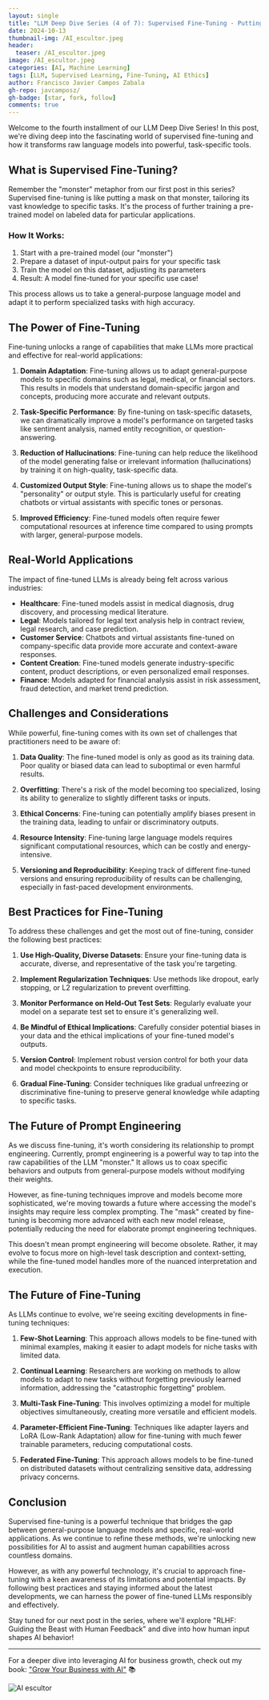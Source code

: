 ```yaml
---
layout: single
title: "LLM Deep Dive Series (4 of 7): Supervised Fine-Tuning - Putting the Mask on the Monster"
date: 2024-10-13
thumbnail-img: /AI_escultor.jpeg
header:
  teaser: /AI_escultor.jpeg
image: /AI_escultor.jpeg
categories: [AI, Machine Learning]
tags: [LLM, Supervised Learning, Fine-Tuning, AI Ethics]
author: Francisco Javier Campos Zabala
gh-repo: javcamposz/
gh-badge: [star, fork, follow]
comments: true
---
```



Welcome to the fourth installment of our LLM Deep Dive Series! In this post, we're diving deep into the fascinating world of supervised fine-tuning and how it transforms raw language models into powerful, task-specific tools.

## What is Supervised Fine-Tuning?

Remember the "monster" metaphor from our first post in this series? Supervised fine-tuning is like putting a mask on that monster, tailoring its vast knowledge to specific tasks. It's the process of further training a pre-trained model on labeled data for particular applications.

### How It Works:

1. Start with a pre-trained model (our "monster")
2. Prepare a dataset of input-output pairs for your specific task
3. Train the model on this dataset, adjusting its parameters
4. Result: A model fine-tuned for your specific use case!

This process allows us to take a general-purpose language model and adapt it to perform specialized tasks with high accuracy.

## The Power of Fine-Tuning

Fine-tuning unlocks a range of capabilities that make LLMs more practical and effective for real-world applications:

1. **Domain Adaptation**: Fine-tuning allows us to adapt general-purpose models to specific domains such as legal, medical, or financial sectors. This results in models that understand domain-specific jargon and concepts, producing more accurate and relevant outputs.

2. **Task-Specific Performance**: By fine-tuning on task-specific datasets, we can dramatically improve a model's performance on targeted tasks like sentiment analysis, named entity recognition, or question-answering.

3. **Reduction of Hallucinations**: Fine-tuning can help reduce the likelihood of the model generating false or irrelevant information (hallucinations) by training it on high-quality, task-specific data.

4. **Customized Output Style**: Fine-tuning allows us to shape the model's "personality" or output style. This is particularly useful for creating chatbots or virtual assistants with specific tones or personas.

5. **Improved Efficiency**: Fine-tuned models often require fewer computational resources at inference time compared to using prompts with larger, general-purpose models.

## Real-World Applications

The impact of fine-tuned LLMs is already being felt across various industries:

- **Healthcare**: Fine-tuned models assist in medical diagnosis, drug discovery, and processing medical literature.
- **Legal**: Models tailored for legal text analysis help in contract review, legal research, and case prediction.
- **Customer Service**: Chatbots and virtual assistants fine-tuned on company-specific data provide more accurate and context-aware responses.
- **Content Creation**: Fine-tuned models generate industry-specific content, product descriptions, or even personalized email responses.
- **Finance**: Models adapted for financial analysis assist in risk assessment, fraud detection, and market trend prediction.

## Challenges and Considerations

While powerful, fine-tuning comes with its own set of challenges that practitioners need to be aware of:

1. **Data Quality**: The fine-tuned model is only as good as its training data. Poor quality or biased data can lead to suboptimal or even harmful results.

2. **Overfitting**: There's a risk of the model becoming too specialized, losing its ability to generalize to slightly different tasks or inputs.

3. **Ethical Concerns**: Fine-tuning can potentially amplify biases present in the training data, leading to unfair or discriminatory outputs.

4. **Resource Intensity**: Fine-tuning large language models requires significant computational resources, which can be costly and energy-intensive.

5. **Versioning and Reproducibility**: Keeping track of different fine-tuned versions and ensuring reproducibility of results can be challenging, especially in fast-paced development environments.

## Best Practices for Fine-Tuning

To address these challenges and get the most out of fine-tuning, consider the following best practices:

1. **Use High-Quality, Diverse Datasets**: Ensure your fine-tuning data is accurate, diverse, and representative of the task you're targeting.

2. **Implement Regularization Techniques**: Use methods like dropout, early stopping, or L2 regularization to prevent overfitting.

3. **Monitor Performance on Held-Out Test Sets**: Regularly evaluate your model on a separate test set to ensure it's generalizing well.

4. **Be Mindful of Ethical Implications**: Carefully consider potential biases in your data and the ethical implications of your fine-tuned model's outputs.

5. **Version Control**: Implement robust version control for both your data and model checkpoints to ensure reproducibility.

6. **Gradual Fine-Tuning**: Consider techniques like gradual unfreezing or discriminative fine-tuning to preserve general knowledge while adapting to specific tasks.

## The Future of Prompt Engineering

As we discuss fine-tuning, it's worth considering its relationship to prompt engineering. Currently, prompt engineering is a powerful way to tap into the raw capabilities of the LLM "monster." It allows us to coax specific behaviors and outputs from general-purpose models without modifying their weights.

However, as fine-tuning techniques improve and models become more sophisticated, we're moving towards a future where accessing the model's insights may require less complex prompting. The "mask" created by fine-tuning is becoming more advanced with each new model release, potentially reducing the need for elaborate prompt engineering techniques.

This doesn't mean prompt engineering will become obsolete. Rather, it may evolve to focus more on high-level task description and context-setting, while the fine-tuned model handles more of the nuanced interpretation and execution.

## The Future of Fine-Tuning

As LLMs continue to evolve, we're seeing exciting developments in fine-tuning techniques:

1. **Few-Shot Learning**: This approach allows models to be fine-tuned with minimal examples, making it easier to adapt models for niche tasks with limited data.

2. **Continual Learning**: Researchers are working on methods to allow models to adapt to new tasks without forgetting previously learned information, addressing the "catastrophic forgetting" problem.

3. **Multi-Task Fine-Tuning**: This involves optimizing a model for multiple objectives simultaneously, creating more versatile and efficient models.

4. **Parameter-Efficient Fine-Tuning**: Techniques like adapter layers and LoRA (Low-Rank Adaptation) allow for fine-tuning with much fewer trainable parameters, reducing computational costs.

5. **Federated Fine-Tuning**: This approach allows models to be fine-tuned on distributed datasets without centralizing sensitive data, addressing privacy concerns.

## Conclusion

Supervised fine-tuning is a powerful technique that bridges the gap between general-purpose language models and specific, real-world applications. As we continue to refine these methods, we're unlocking new possibilities for AI to assist and augment human capabilities across countless domains.

However, as with any powerful technology, it's crucial to approach fine-tuning with a keen awareness of its limitations and potential impacts. By following best practices and staying informed about the latest developments, we can harness the power of fine-tuned LLMs responsibly and effectively.

Stay tuned for our next post in the series, where we'll explore "RLHF: Guiding the Beast with Human Feedback" and dive into how human input shapes AI behavior!

---

For a deeper dive into leveraging AI for business growth, check out my book: ["Grow Your Business with AI"](https://bit.ly/4b31PEG) 📚

![AI escultor](/AI_escultor.jpeg)